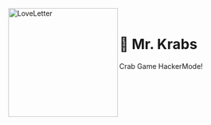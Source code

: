 
<div>
  <img width="220" align="left" src="https://o.remove.bg/downloads/292b4a72-1aab-447e-a6ac-21b479290764/sample_bdbd3c27f5aaa502a6c5097afac4192e-removebg-preview.png" alt="LoveLetter"/>
  <br>
  <h1><b>🦀 Mr. Krabs</b></h1>
  <p>Crab Game HackerMode!</p>
</div>
